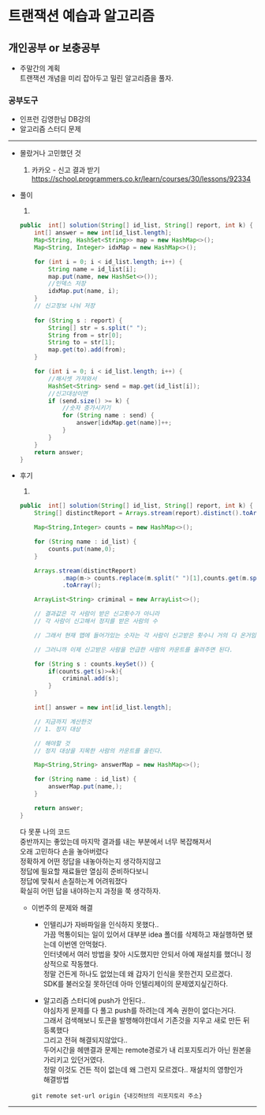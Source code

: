 # 트랜잭션 예습과 알고리즘

## 개인공부 or 보충공부

- 주말간의 계획  
트랜잭션 개념을 미리 잡아두고 밀린 알고리즘을 풀자.

### 공부도구

- 인프런 김영한님 DB강의
- 알고리즘 스터디 문제

--- 
* 몰랐거나 고민했던 것

    1. 카카오 - 신고 결과 받기  
    https://school.programmers.co.kr/learn/courses/30/lessons/92334  
    

* 풀이

    1. 
    ```java
    public  int[] solution(String[] id_list, String[] report, int k) {
        int[] answer = new int[id_list.length];
        Map<String, HashSet<String>> map = new HashMap<>();
        Map<String, Integer> idxMap = new HashMap<>();

        for (int i = 0; i < id_list.length; i++) {
            String name = id_list[i];
            map.put(name, new HashSet<>());
            //인덱스 저장
            idxMap.put(name, i);
        }
        // 신고정보 나눠 저장
        
        for (String s : report) {
            String[] str = s.split(" ");
            String from = str[0];
            String to = str[1];
            map.get(to).add(from);
        }

        for (int i = 0; i < id_list.length; i++) {
            //해시셋 가져와서
            HashSet<String> send = map.get(id_list[i]);
            //신고대상이면
            if (send.size() >= k) {
                //숫자 증가시키기
                for (String name : send) {
                    answer[idxMap.get(name)]++;
                }
            }
        }
        return answer;
    }
    ```  
    
* 후기

    1. 
    ```java
    public  int[] solution(String[] id_list, String[] report, int k) {
        String[] distinctReport = Arrays.stream(report).distinct().toArray(String[]::new);

        Map<String,Integer> counts = new HashMap<>();

        for (String name : id_list) {
            counts.put(name,0);
        }

        Arrays.stream(distinctReport)
                .map(m-> counts.replace(m.split(" ")[1],counts.get(m.split(" ")[1])+1))
                .toArray();

        ArrayList<String> criminal = new ArrayList<>();

        // 결과값은 각 사람이 받은 신고횟수가 아니라
        // 각 사람이 신고해서 정지를 받은 사람의 수

        // 그래서 현재 맵에 들어가있는 숫자는 각 사람이 신고받은 횟수니 거의 다 온거임

        // 그러니까 이제 신고받은 사람을 언급한 사람의 카운트를 올려주면 된다.

        for (String s : counts.keySet()) {
            if(counts.get(s)>=k){
                criminal.add(s);
            }
        }

        int[] answer = new int[id_list.length];

        // 지금까지 계산한것
        // 1. 정지 대상

        // 해야할 것
        // 정지 대상을 지목한 사람의 카운트를 올린다.

        Map<String,String> answerMap = new HashMap<>();

        for (String name : id_list) {
            answerMap.put(name,);
        }

        return answer;
    }
    ```
    다 못푼 나의 코드  
    중반까지는 좋았는데 마지막 결과를 내는 부분에서 너무 복잡해져서  
    오래 고민하다 손을 놓아버렸다  
    정확하게 어떤 정답을 내놓아하는지 생각하지않고  
    정답에 필요할 재료들만 열심히 준비하다보니  
    정답에 맞춰서 손질하는게 어려워졌다  
    확실히 어떤 답을 내야하는지 과정을 쭉 생각하자.  

    - 이번주의 문제와 해결  
        - 인텔리J가 자바파일을 인식하지 못했다..  
        가끔 먹통이되는 일이 있어서 대부분 idea 폴더를 삭제하고 재실행하면 됐는데 이번엔 안먹혔다.  
        인터넷에서 여러 방법을 찾아 시도했지만 안되서 아예 재설치를 했더니 정상적으로 작동했다.  
        정말 건든게 하나도 없었는데 왜 갑자기 인식을 못한건지 모르겠다.  
        SDK를 불러오질 못하던데 아마 인텔리제이의 문제였지싶긴하다.

        - 알고리즘 스터디에 push가 안된다..  
        야심차게 문제를 다 풀고 push를 하려는데 계속 권한이 없다는거다.  
        그래서 검색해보니 토큰을 발행해야한데서 기존것을 지우고 새로 만든 뒤 등록했다  
        그리고 전혀 해결되지않았다..  
        두어시간을 헤맨결과 문제는 remote경로가 내 리포지토리가 아닌 원본을 가리키고 있던거였다.  
        정말 이것도 건든 적이 없는데 왜 그런지 모르겠다.. 재설치의 영향인가  
        해결방법  
        ```
        git remote set-url origin {내깃허브의 리포지토리 주소}
        ```
        
---